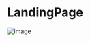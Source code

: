 # LandingPage
![image](https://github.com/anshika42/LandingPage/assets/90893402/7f1cd306-17d6-4672-989e-8ae213db9e7e)
